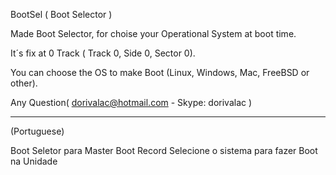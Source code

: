 BootSel  ( Boot Selector )

Made Boot Selector, for choise your Operational System at boot time.

It´s fix at 0 Track ( Track 0, Side 0, Sector 0).

You can choose the OS to make Boot (Linux, Windows, Mac, FreeBSD or other).


Any Question( dorivalac@hotmail.com  - Skype: dorivalac )

--------------------------------------------------------------
(Portuguese)

Boot Seletor para Master Boot Record
Selecione o sistema para fazer Boot na Unidade


